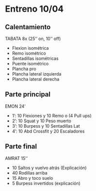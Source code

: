 # Entreno 10/04

## Calentamiento

TABATA 8x (25’’ on, 10’’ off)

- Flexion isométrica
- Remo isométrico
- Sentadillas isométricas
- Puente isométrico
- Plancha pro
- Plancha lateral izquierda
- Plancha lateral derecha

## Parte principal

EMON 24’

- 1’: 10 Flexiones y 10 Remo o (4 Pull ups)
- 2’: 10 Squat y 10 Peso muerto
- 3’: 10 Burpess y 10 Sentadillas Lat
- 4’: 10 Abd Crossfit y 20 Escaladores 

## Parte final

AMRAT 15’’

- 10 Saltos y vuelvo atrás (Explicación)
- 40 Rodillas arriba
- 15 Abro y toco suelo 
- 5 Burpess invertidos (explicación)
